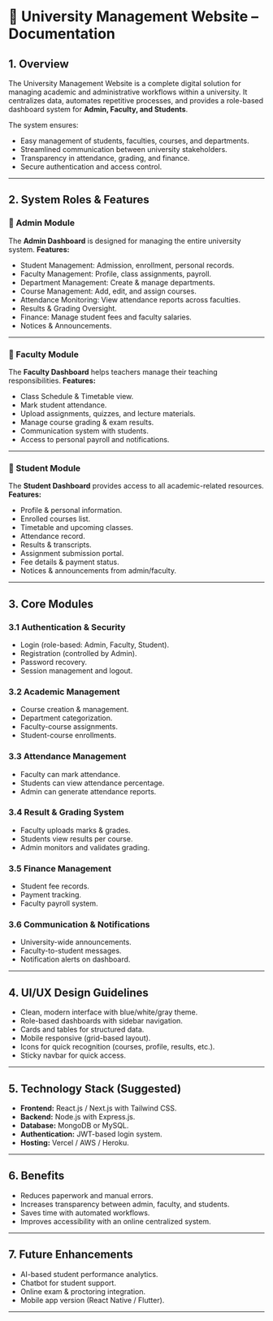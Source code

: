 # 📘 University Management Website – Documentation

## 1. Overview

The University Management Website is a complete digital solution for managing academic and administrative workflows within a university. It centralizes data, automates repetitive processes, and provides a role-based dashboard system for **Admin, Faculty, and Students**.

The system ensures:

* Easy management of students, faculties, courses, and departments.
* Streamlined communication between university stakeholders.
* Transparency in attendance, grading, and finance.
* Secure authentication and access control.

---

## 2. System Roles & Features

### 🔹 Admin Module

The **Admin Dashboard** is designed for managing the entire university system.
**Features:**

* Student Management: Admission, enrollment, personal records.
* Faculty Management: Profile, class assignments, payroll.
* Department Management: Create & manage departments.
* Course Management: Add, edit, and assign courses.
* Attendance Monitoring: View attendance reports across faculties.
* Results & Grading Oversight.
* Finance: Manage student fees and faculty salaries.
* Notices & Announcements.

---

### 🔹 Faculty Module

The **Faculty Dashboard** helps teachers manage their teaching responsibilities.
**Features:**

* Class Schedule & Timetable view.
* Mark student attendance.
* Upload assignments, quizzes, and lecture materials.
* Manage course grading & exam results.
* Communication system with students.
* Access to personal payroll and notifications.

---

### 🔹 Student Module

The **Student Dashboard** provides access to all academic-related resources.
**Features:**

* Profile & personal information.
* Enrolled courses list.
* Timetable and upcoming classes.
* Attendance record.
* Results & transcripts.
* Assignment submission portal.
* Fee details & payment status.
* Notices & announcements from admin/faculty.

---

## 3. Core Modules

### 3.1 Authentication & Security

* Login (role-based: Admin, Faculty, Student).
* Registration (controlled by Admin).
* Password recovery.
* Session management and logout.

### 3.2 Academic Management

* Course creation & management.
* Department categorization.
* Faculty-course assignments.
* Student-course enrollments.

### 3.3 Attendance Management

* Faculty can mark attendance.
* Students can view attendance percentage.
* Admin can generate attendance reports.

### 3.4 Result & Grading System

* Faculty uploads marks & grades.
* Students view results per course.
* Admin monitors and validates grading.

### 3.5 Finance Management

* Student fee records.
* Payment tracking.
* Faculty payroll system.

### 3.6 Communication & Notifications

* University-wide announcements.
* Faculty-to-student messages.
* Notification alerts on dashboard.

---

## 4. UI/UX Design Guidelines

* Clean, modern interface with blue/white/gray theme.
* Role-based dashboards with sidebar navigation.
* Cards and tables for structured data.
* Mobile responsive (grid-based layout).
* Icons for quick recognition (courses, profile, results, etc.).
* Sticky navbar for quick access.

---

## 5. Technology Stack (Suggested)

* **Frontend:** React.js / Next.js with Tailwind CSS.
* **Backend:** Node.js with Express.js.
* **Database:** MongoDB or MySQL.
* **Authentication:** JWT-based login system.
* **Hosting:** Vercel / AWS / Heroku.

---

## 6. Benefits

* Reduces paperwork and manual errors.
* Increases transparency between admin, faculty, and students.
* Saves time with automated workflows.
* Improves accessibility with an online centralized system.

---

## 7. Future Enhancements

* AI-based student performance analytics.
* Chatbot for student support.
* Online exam & proctoring integration.
* Mobile app version (React Native / Flutter).

---
